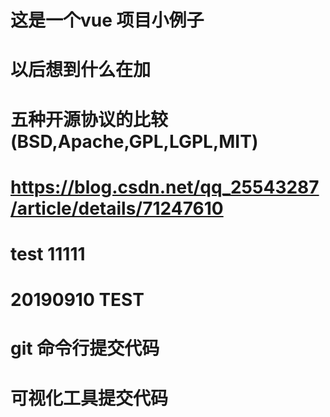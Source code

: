 # 这是一个vue 项目小例子

# 以后想到什么在加

# 五种开源协议的比较(BSD,Apache,GPL,LGPL,MIT) 
# https://blog.csdn.net/qq_25543287/article/details/71247610
# test 11111
# 20190910 TEST 
# git 命令行提交代码
# 可视化工具提交代码
